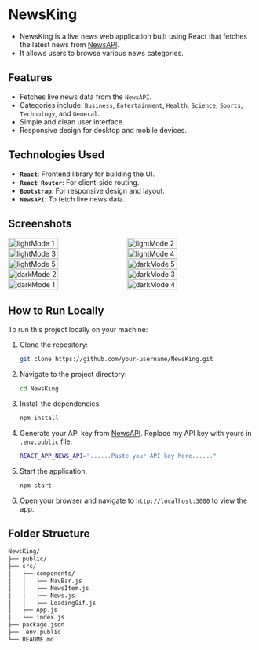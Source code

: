 # NewsKing

- NewsKing is a live news web application built using React that fetches the latest news from [NewsAPI](https://newsapi.org). 
- It allows users to browse various news categories.

## Features

- Fetches live news data from the ```NewsAPI```.
- Categories include: ```Business```, ```Entertainment```, ```Health```, ```Science```, ```Sports```, ```Technology```, and ```General```.
- Simple and clean user interface.
- Responsive design for desktop and mobile devices.

## Technologies Used

- **```React```**: Frontend library for building the UI.
- **```React Router```**: For client-side routing.
- **```Bootstrap```**: For responsive design and layout.
- **```NewsAPI```**: To fetch live news data.

## Screenshots

<div style="display: flex; gap: 15px;">
    <img src="https://github.com/user-attachments/assets/a530841d-b48a-4da8-9b6e-ef7bab9b182a" alt="lightMode 1" width="45%" width="48%"  />
    <img src="https://github.com/user-attachments/assets/d14227e6-dd0c-43cf-b76c-c471beb07b72" alt="lightMode 2" width="45%" width="48%"  />
</div>

<div style="display: flex; gap: 15px;">
    <img src="https://github.com/user-attachments/assets/43870f8f-de79-4dfe-a794-2db901320ecf" alt="lightMode 3" width="45%" width="48%"  />
    <img src="https://github.com/user-attachments/assets/cd9d7e31-4c90-457a-bd85-6bb975abdbcd" alt="lightMode 4" width="45%" width="48%"  />
</div>

<div style="display: flex; gap: 15px;">
    <img src="https://github.com/user-attachments/assets/f01524bc-e783-4208-832f-8bf112a1223e" alt="lightMode 5" width="45%" width="48%"  />
    <img src="https://github.com/user-attachments/assets/502e1475-087a-4163-9d66-cc400f6d31d8" alt="darkMode 5" width="45%" width="48%"  />
</div>

<div style="display: flex; gap: 15px;">
    <img src="https://github.com/user-attachments/assets/f9ffcb6c-4676-401b-8978-7983a6b2f2ab" alt="darkMode 2" width="45%" width="48%"  />
    <img src="https://github.com/user-attachments/assets/043cde4a-7fa5-4f47-8bff-303185aa2a23" alt="darkMode 3" width="45%" width="48%"  />
</div>

<div style="display: flex; gap: 15px;">
    <img src="https://github.com/user-attachments/assets/5d0421d9-3403-4f1b-b921-02fe0b783e75" alt="darkMode 1" width="45%" width="48%"  />
    <img src="https://github.com/user-attachments/assets/db55cd68-fe23-4c9c-86e1-482c42130882" alt="darkMode 4" width="45%" width="48%"  />
</div>



## How to Run Locally

To run this project locally on your machine:

1. Clone the repository:

    ```bash
    git clone https://github.com/your-username/NewsKing.git
    ```

2. Navigate to the project directory:

    ```bash
    cd NewsKing
    ```

3. Install the dependencies:

    ```bash
    npm install
    ```

4. Generate your API key from [NewsAPI](https://newsapi.org). Replace my API key with yours in  ```.env.public``` file:

    ```bash
   REACT_APP_NEWS_API="......Paste your API key here......"
    ```

5. Start the application:

    ```bash
    npm start
    ```

6. Open your browser and navigate to `http://localhost:3000` to view the app.

## Folder Structure

```bash
NewsKing/
├── public/
├── src/
│   ├── components/
│   │   ├── NavBar.js
│   │   ├── NewsItem.js
│   │   ├── News.js
│   │   ├── LoadingGif.js
│   ├── App.js
│   └── index.js
├── package.json
├── .env.public
└── README.md
```
